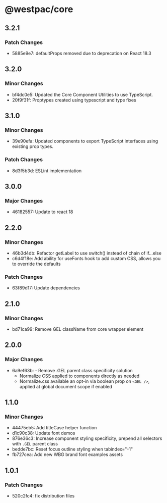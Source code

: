 # @westpac/core

## 3.2.1

### Patch Changes

- 5885e9e7: defaultProps removed due to deprecation on React 18.3

## 3.2.0

### Minor Changes

- bf4dc0e5: Updated the Core Component Utilities to use TypeScript.
- 20f9f31f: Proptypes created using typescript and type fixes

## 3.1.0

### Minor Changes

- 39e90efa: Updated components to export TypeScript interfaces using existing prop types.

### Patch Changes

- 8d3f5b3d: ESLint implementation

## 3.0.0

### Major Changes

- 46182557: Update to react 18

## 2.2.0

### Minor Changes

- 46b3d4db: Refactor getLabel to use switch() instead of chain of if…else
- c6d4f18e: Add ability for useFonts hook to add custom CSS, allows you to override the defaults

### Patch Changes

- 63f89d17: Update dependencies

## 2.1.0

### Minor Changes

- bd71ca99: Remove GEL className from core wrapper element

## 2.0.0

### Major Changes

- 6a9ef63b: - Remove .GEL parent class specificity solution
  - Normalize CSS applied to components directly as needed
  - Normalize.css available an opt-in via boolean prop on `<GEL />`, applied at global document scope if enabled

## 1.1.0

### Minor Changes

- 44475eb5: Add titleCase helper function
- d1c90c38: Update font demos
- 876e36c3: Increase component styling specificity, prepend all selectors with `.GEL` parent class
- bedde7bc: Reset focus outline styling when tabindex="-1"
- fb727cea: Add new WBG brand font examples assets

## 1.0.1

### Patch Changes

- 520c2fc4: fix distribution files
